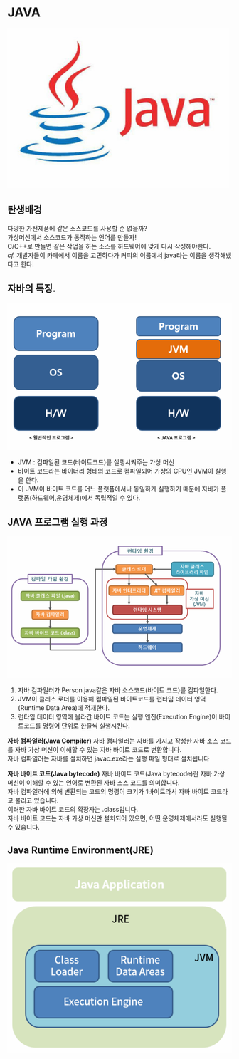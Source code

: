 # JAVA

![](/resource/img/java/java.png)



## 탄생배경
다양한 가전제품에 같은 소스코드를 사용할 순 없을까?  
가상머신에서 소스코드가 동작하는 언어를 만들자!  
C/C++로 만들면 같은 작업을 하는 소스를 하드웨어에 맞게 다시 작성해야한다.  
*cf.* 개발자들이 카페에서 이름을 고민하다가 커피의 이름에서 java라는 이름을 생각해냈다고 한다.

## 자바의 특징.
![](/resource/img/java/JVM.png)
- JVM : 컴파일된 코드(바이트코드)를 실행시켜주는 가상 머신
- 바이트 코드라는 바이너리 형태의 코드로 컴파일되어 가상의 CPU인 JVM이 실행을 한다.
- 이 JVM이 바이트 코드를 어느 플랫폼에서나 동일하게 실행하기 때문에 자바가 플랫폼(하드웨어,운영체제)에서 독립적일 수 있다.



## JAVA 프로그램 실행 과정 

![](/resource/img/java/howToRunJavaApplicatoin.png)

1. 자바 컴파일러가 Person.java같은 자바 소스코드(바이트 코드)를 컴파일한다.
2. JVM이 클래스 로더를 이용해 컴파일된 바이트코드를 런타임 데이터 영역(Runtime Data Area)에 적재한다.
3. 런타임 데이터 영역에 올라간 바이트 코드는 실행 엔진(Execution Engine)이 바이트코드를 명령어 단위로 한줄씩 실행시킨다.



**자바 컴파일러(Java Compiler)**
자바 컴파일러는 자바를 가지고 작성한 자바 소스 코드를 자바 가상 머신이 이해할 수 있는 자바 바이트 코드로 변환합니다.  
자바 컴파일러는 자바를 설치하면 javac.exe라는 실행 파일 형태로 설치됩니다

**자바 바이트 코드(Java bytecode)**
자바 바이트 코드(Java bytecode)란 자바 가상 머신이 이해할 수 있는 언어로 변환된 자바 소스 코드를 의미합니다.  
자바 컴파일러에 의해 변환되는 코드의 명령어 크기가 1바이트라서 자바 바이트 코드라고 불리고 있습니다.  
이러한 자바 바이트 코드의 확장자는 .class입니다.  
자바 바이트 코드는 자바 가상 머신만 설치되어 있으면, 어떤 운영체제에서라도 실행될 수 있습니다.  



## Java Runtime Environment(JRE)
![](/resource/img/java/JRE.png)
